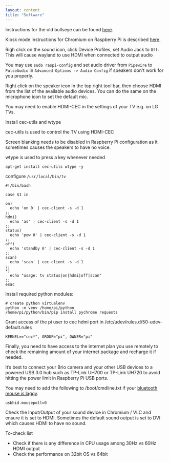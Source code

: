 ```yaml
---
layout: content
title: "Software"
---
```

Instructions for the old bullseye can be found [here](/software-bullseye). 

Kiosk mode instructions for Chromium on Raspberry Pi is described [here](https://www.raspberrypi.com/tutorials/how-to-use-a-raspberry-pi-in-kiosk-mode/).

Righ click on the sound icon, click Device Profiles, set Audio Jack to `Off`. This will cause wayland to use HDMI when connected to output audio

You may use `sudo raspi-config` and set audio driver from `Pipewire` to `PulseAudio` in `Advanced Options -> Audio Config` if speakers don't work for you properly.

Right click on the speaker icon in the top right tool bar, then choose HDMI from the list of the available audio devices. You can do the same on the microphone icon to set the default mic. 

You may need to enable HDMI-CEC in the settings of your TV e.g. on LG TVs.

Install cec-utils and wtype

cec-utils is used to control the TV using HDMI-CEC

Screen blanking needs to be disabled in Raspberry Pi configuration as it sometimes causes the speakers to have no voice.

wtype is used to press a key whenever needed

```
apt-get install cec-utils wtype -y
```

configure `/usr/local/bin/tv`

```
#!/bin/bash

case $1 in

on)
  echo 'on 0' | cec-client -s -d 1
;;
hdmi)
  echo 'as' | cec-client -s -d 1
;;
status)
  echo 'pow 0' | cec-client -s -d 1
;;
off)
  echo 'standby 0' | cec-client -s -d 1
;;
scan)
  echo 'scan' | cec-client -s -d 1
;;
*)
  echo "usage: tv status|on|hdmi|off|scan"
;;
esac
```
Install required python modules:

```
# create python virtualenv
python -m venv /home/pi/python
/home/pi/python/bin/pip install pychrome requests
```

Grant access of the pi user to cec hdmi port in /etc/udev/rules.d/50-udev-default.rules

```
KERNEL=="cec*", GROUP="pi", OWNER="pi"
```

Finally, you need to have access to the internet plan you use remotely to check the remaining amount of your internet package and recharge it if needed.

It’s best to connect your Brio camera and your other USB devices to a powered USB 3.0 hub such as TP-Link UH700 or TP-Link UH720 to avoid hitting the power limit in Raspberry Pi USB ports.

You may need to add the following to /boot/cmdline.txt if your [bluetooth mouse is laggy](https://forums.raspberrypi.com/viewtopic.php?t=84999#p600742).


```
usbhid.mousepoll=0
```

Check the Input/Output of your sound device in Chromium / VLC and ensure it is set to HDMI. Sometimes the default sound output is set to DVI which causes HDMI to have no sound.

To-check list

- Check if there is any difference in CPU usage among 30Hz vs 60Hz HDMI output
- Check the performance on 32bit OS vs 64bit

